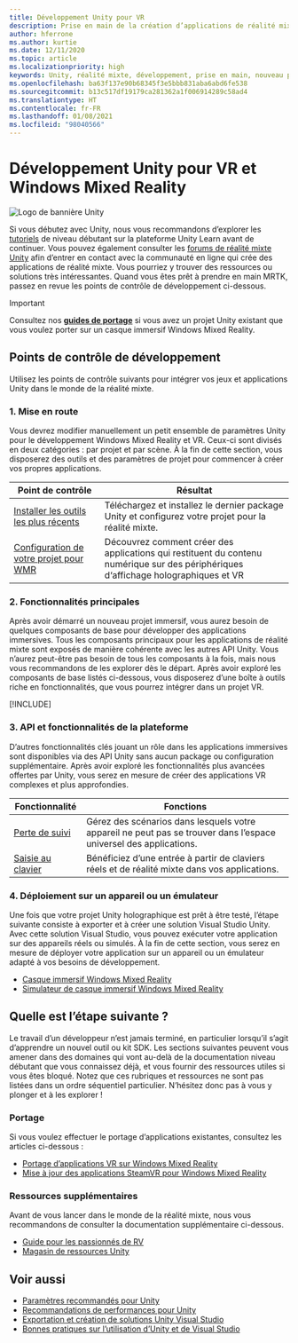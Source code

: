 ```yaml
---
title: Développement Unity pour VR
description: Prise en main de la création d’applications de réalité mixte dans Unity pour les casques immersifs VR et Windows Mixed Reality.
author: hferrone
ms.author: kurtie
ms.date: 12/11/2020
ms.topic: article
ms.localizationpriority: high
keywords: Unity, réalité mixte, développement, prise en main, nouveau projet, portage, fonctionnalité, caméra, simulation, émulation, documentation, casque de réalité mixte, casque windows mixed reality, casque de réalité virtuelle, qu’est-ce que la réalité virtuelle, qu’est-ce que la réalité augmentée, MRTK, mixed reality toolkit, entrée vocale, caméra localisable, émulateur, Azure, tutoriels
ms.openlocfilehash: ba63f137e90b68345f3e5bbb831aba6abd6fe538
ms.sourcegitcommit: b13c517df19179ca281362a1f006914289c58ad4
ms.translationtype: HT
ms.contentlocale: fr-FR
ms.lasthandoff: 01/08/2021
ms.locfileid: "98040566"
---
```

# <a name="unity-development-for-vr-and-windows-mixed-reality"></a>Développement Unity pour VR et Windows Mixed Reality

![Logo de bannière Unity](../images/unity_logo_banner.png)

Si vous débutez avec Unity, nous vous recommandons d’explorer les [tutoriels](https://unity3d.com/learn/tutorials) de niveau débutant sur la plateforme Unity Learn avant de continuer. Vous pouvez également consulter les [forums de réalité mixte Unity](https://forum.unity3d.com/forums/hololens.102/) afin d’entrer en contact avec la communauté en ligne qui crée des applications de réalité mixte. Vous pourriez y trouver des ressources ou solutions très intéressantes. Quand vous êtes prêt à prendre en main MRTK, passez en revue les points de contrôle de développement ci-dessous.

> [!IMPORTANT]
> Consultez nos **[guides de portage](../porting-apps/porting-overview.md)** si vous avez un projet Unity existant que vous voulez porter sur un casque immersif Windows Mixed Reality. 

## <a name="development-checkpoints"></a>Points de contrôle de développement

Utilisez les points de contrôle suivants pour intégrer vos jeux et applications Unity dans le monde de la réalité mixte. 

### <a name="1-getting-started"></a>1. Mise en route

Vous devrez modifier manuellement un petit ensemble de paramètres Unity pour le développement Windows Mixed Reality et VR. Ceux-ci sont divisés en deux catégories : par projet et par scène. À la fin de cette section, vous disposerez des outils et des paramètres de projet pour commencer à créer vos propres applications.

|  Point de contrôle  |  Résultat  |
| --- | --- |
| [Installer les outils les plus récents](../install-the-tools.md) | Téléchargez et installez le dernier package Unity et configurez votre projet pour la réalité mixte. |
| [Configuration de votre projet pour WMR](configure-unity-project.md) | Découvrez comment créer des applications qui restituent du contenu numérique sur des périphériques d‘affichage holographiques et VR |

### <a name="2-core-building-blocks"></a>2. Fonctionnalités principales

Après avoir démarré un nouveau projet immersif, vous aurez besoin de quelques composants de base pour développer des applications immersives. Tous les composants principaux pour les applications de réalité mixte sont exposés de manière cohérente avec les autres API Unity. Vous n’aurez peut-être pas besoin de tous les composants à la fois, mais nous vous recommandons de les explorer dès le départ. Après avoir exploré les composants de base listés ci-dessous, vous disposerez d’une boîte à outils riche en fonctionnalités, que vous pourrez intégrer dans un projet VR.

[!INCLUDE[](../includes/unity-building-blocks-wmr.md)]

### <a name="3-platform-capabilities-and-apis"></a>3. API et fonctionnalités de la plateforme

D’autres fonctionnalités clés jouant un rôle dans les applications immersives sont disponibles via des API Unity sans aucun package ou configuration supplémentaire. Après avoir exploré les fonctionnalités plus avancées offertes par Unity, vous serez en mesure de créer des applications VR complexes et plus approfondies.

|  Fonctionnalité  |  Fonctions  |
| --- | --- |
| [Perte de suivi](tracking-loss-in-unity.md) | Gérez des scénarios dans lesquels votre appareil ne peut pas se trouver dans l’espace universel des applications. |
| [Saisie au clavier](keyboard-input-in-unity.md) | Bénéficiez d’une entrée à partir de claviers réels et de réalité mixte dans vos applications. |

### <a name="4-deploying-to-a-device-or-emulator"></a>4. Déploiement sur un appareil ou un émulateur

Une fois que votre projet Unity holographique est prêt à être testé, l’étape suivante consiste à exporter et à créer une solution Visual Studio Unity. Avec cette solution Visual Studio, vous pouvez exécuter votre application sur des appareils réels ou simulés. À la fin de cette section, vous serez en mesure de déployer votre application sur un appareil ou un émulateur adapté à vos besoins de développement.

* [Casque immersif Windows Mixed Reality](../platform-capabilities-and-apis/using-visual-studio.md)
* [Simulateur de casque immersif Windows Mixed Reality](../platform-capabilities-and-apis/using-the-windows-mixed-reality-simulator.md)

## <a name="whats-next"></a>Quelle est l’étape suivante ?

Le travail d’un développeur n’est jamais terminé, en particulier lorsqu’il s’agit d’apprendre un nouvel outil ou kit SDK. Les sections suivantes peuvent vous amener dans des domaines qui vont au-delà de la documentation niveau débutant que vous connaissez déjà, et vous fournir des ressources utiles si vous êtes bloqué. Notez que ces rubriques et ressources ne sont pas listées dans un ordre séquentiel particulier. N’hésitez donc pas à vous y plonger et à les explorer !

### <a name="porting"></a>Portage

Si vous voulez effectuer le portage d’applications existantes, consultez les articles ci-dessous :

* [Portage d’applications VR sur Windows Mixed Reality](https://docs.microsoft.com/windows/mixed-reality/develop/porting-apps/porting-guides?tabs=project)
* [Mise à jour des applications SteamVR pour Windows Mixed Reality](https://docs.microsoft.com/windows/mixed-reality/develop/porting-apps/updating-your-steamvr-application-for-windows-mixed-reality)

### <a name="additional-resources"></a>Ressources supplémentaires

Avant de vous lancer dans le monde de la réalité mixte, nous vous recommandons de consulter la documentation supplémentaire ci-dessous. 

* [Guide pour les passionnés de RV](https://docs.microsoft.com/windows/mixed-reality/enthusiast-guide/vr-journey)
* [Magasin de ressources Unity](https://www.assetstore.unity3d.com)

## <a name="see-also"></a>Voir aussi 

* [Paramètres recommandés pour Unity](recommended-settings-for-unity.md)
* [Recommandations de performances pour Unity](performance-recommendations-for-unity.md)
* [Exportation et création de solutions Unity Visual Studio](exporting-and-building-a-unity-visual-studio-solution.md)
* [Bonnes pratiques sur l’utilisation d’Unity et de Visual Studio](best-practices-for-working-with-unity-and-visual-studio.md)
